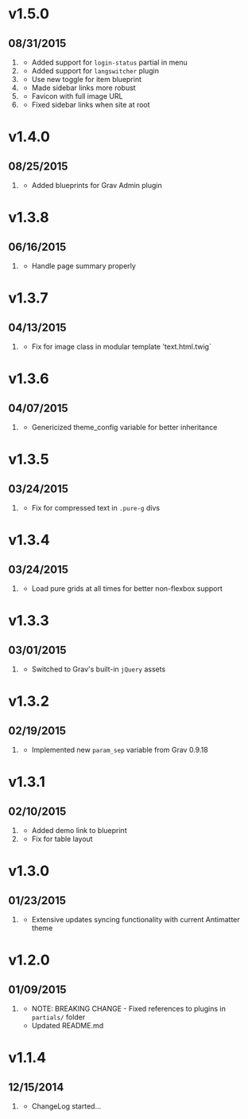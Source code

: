 # v1.5.0
## 08/31/2015

1. [](#new)
    * Added support for `login-status` partial in menu
1. [](#new)
    * Added support for `langswitcher` plugin
1. [](#improved)
    * Use new toggle for item blueprint
1. [](#improved)
    * Made sidebar links more robust
1. [](#bugfix)
    * Favicon with full image URL
1. [](#bugfix)
    * Fixed sidebar links when site at root

# v1.4.0
## 08/25/2015

1. [](#improved)
    * Added blueprints for Grav Admin plugin

# v1.3.8
## 06/16/2015

1. [](#bugfix)
    * Handle page summary properly

# v1.3.7
## 04/13/2015

1. [](#bugfix)
    * Fix for image class in modular template 'text.html.twig`

# v1.3.6
## 04/07/2015

1. [](#improved)
    * Genericized theme_config variable for better inheritance

# v1.3.5
## 03/24/2015

1. [](#bugfix)
    * Fix for compressed text in `.pure-g` divs

# v1.3.4
## 03/24/2015

1. [](#bugfix)
    * Load pure grids at all times for better non-flexbox support

# v1.3.3
## 03/01/2015

1. [](#improved)
    * Switched to Grav's built-in `jQuery` assets

# v1.3.2
## 02/19/2015

1. [](#improved)
    * Implemented new `param_sep` variable from Grav 0.9.18

# v1.3.1
## 02/10/2015

1. [](#improved)
    * Added demo link to blueprint
1. [](#improved)
    * Fix for table layout

# v1.3.0
## 01/23/2015

1. [](#new)
    * Extensive updates syncing functionality with current Antimatter theme

# v1.2.0
## 01/09/2015

1. [](#improved)
    * NOTE: BREAKING CHANGE - Fixed references to plugins in `partials/` folder
    * Updated README.md

# v1.1.4
## 12/15/2014

1. [](#new)
    * ChangeLog started...
